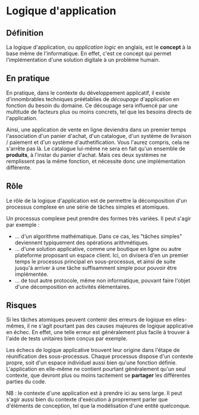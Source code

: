 # Logique d'application

## Définition

La logique d'application, ou *application logic* en anglais, est le **concept** à la base même de l'informatique.
En effet, c'est ce concept qui permet l'implémentation d'une solution digitale à un problème humain.

## En pratique

En pratique, dans le contexte du développement applicatif, il existe d'innombrables techniques préétablies de *découpage* d'application en fonction du besoin du domaine.
Ce découpage sera influencé par une multitude de facteurs plus ou moins concrets, tel que les besoins directs de l'application. 

Ainsi, une application de vente en ligne deviendra dans un premier temps l'association d'un panier d'achat, d'un catalogue, d'un système de livraison / paiement et d'un système d'authetification.
Vous l'aurez compris, cela ne s'arrête pas là.
Le catalogue lui-même ne sera en fait qu'un ensemble de **produits**, à l'instar du panier d'achat. 
Mais ces deux systèmes ne remplissent pas la même fonction, et nécessite donc une implémentation différente.

## Rôle

Le rôle de la logique d'application est de permettre la décomposition d'un processus complexe en une série de tâches simples et atomiques.

Un processus complexe peut prendre des formes très variées.
Il peut s'agir par exemple :

- ... d'un algorithme mathématique.
Dans ce cas, les "tâches simples" deviennent typiquement des opérations arithmétiques.
- ... d'une solution applicative, comme une boutique en ligne ou autre plateforme proposant un espace client.
Ici, on divisera d'en un premier temps le processus principal en sous-processus, et ainsi de suite jusqu'à arriver à une tâche suffisamment simple pour pouvoir être implémentée.
- ... de tout autre protocole, même non informatique, pouvant faire l'objet d'une décomposition en activités élémentaires.

## Risques

Si les tâches atomiques peuvent contenir des erreurs de logique en elles-mêmes, il ne s'agit pourtant pas des causes majeures de logique applicative en échec.
En effet, une telle erreur est généralement plus facile à trouver à l'aide de tests unitaires bien conçus par exemple.

Les échecs de logique applicative trouvent leur origine dans l'étape de réunification des sous-processus.
Chaque processus dispose d'un contexte propre, soit d'un espace individuel aussi bien qu'une fonction définie.
L'application en elle-même ne contient pourtant généralement qu'un seul contexte, que devront plus ou moins tacitement se **partager** les différentes parties du code.

NB : le contexte d'une application est à prendre ici au sens large.
Il peut s'agir aussi bien du contexte d'exécution à proprement parler que d'éléments de conception, 
tel que la modélisation d'une entité quelconque.


